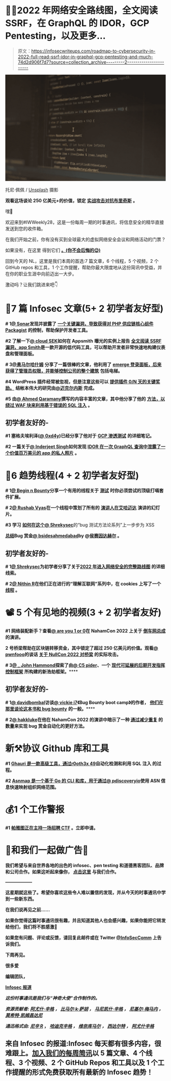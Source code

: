 # 👩‍💻2022 年网络安全路线图，全文阅读 SSRF，在 GraphQL 的 IDOR，GCP Pentesting，以及更多…

> 原文：<https://infosecwriteups.com/roadmap-to-cybersecurity-in-2022-full-read-ssrf-idor-in-graphql-gcp-pentesting-and-much-74d2d906f7d7?source=collection_archive---------2----------------------->

![](img/1ee86a78207738ad9d880e8fbc0ab0f6.png)

托尼·佩佩 / [Unsplash](https://unsplash.com/?utm_source=ghost&utm_medium=referral&utm_campaign=api-credit) 摄影

**观看这场谈论 250 亿美元+的价值，锁定** [**实战攻击对抗布里奇斯**](https://www.youtube.com/watch?v=UHeveSaGIzU) **。**

嘿👋

欢迎来到#IWWeekly28，这是一份每周一期的时事通讯，将信息安全的精华直接发送到您的收件箱。

在我们开始之前，你有没有买到全球最大的虚拟网络安全会议和网络活动的门票？

如果没有，在这里 得到它们 [**。(你不会后悔的😉)**](https://iwcon.live/)

回到今天的 NL，这里是我们本周的首选:7 篇文章，6 个线程，5 个视频，2 个 GitHub repos 和工具，1 个工作提醒，帮助你最大限度地从这份简讯中受益，并在你的职业生涯中向前迈出一大步。

激动吗？让我们跳进来吧👇

# 📝7 篇 Infosec 文章(5+ 2 初学者友好型)

**# 1**[**@ Sonar**](https://blog.sonarsource.com/)**发现并披露了** [**一个关键漏洞，导致获得对 PHP 供应链核心组件 Packagist**](https://blog.sonarsource.com/securing-developer-tools-a-new-supply-chain-attack-on-php/?utm_medium=social&utm_source=twitter&utm_campaign=RDBlog&utm_content=221004) **的控制，帮助保护开发者工具。**

**#2 了解一下**[**@ cloud SEK**](https://cloudsek.com/)**如何在 Appsmith** **曝光的实例上报告** [**全文阅读 SSRF 漏洞，app Smith**](https://cloudsek.com/appsmith-patches-full-read-ssrf-vulnerabilities-reported-by-cloudsek/)**是一款开源的低代码工具，可以帮助开发者非常快速地构建仪表盘和管理面板。**

**# 3**[**@奥马尔哈什姆**](https://twitter.com/omarhashem666) **分享了一篇很棒的文章，他利用了** [**emerge 登录面板，后来获得了管理员权限，并能够控制公司的整个建筑**](https://omar0x01.medium.com/company-building-takeover-10a422385390) **包括电梯。**

**#4 WordPress 插件经常被忽视，但是注意这些可以** [**提供插件 0/N 天的关键奖励。**](https://www.overcast-security.com/blog/scoring-critical-bounties-with-wordpress-plugin-0-n-days) **结帐本伟大的研究由**[**@迈克尔内斯**](https://www.overcast-security.com/) **完成。**

**#5 由**[**@ Ahmed Qaramany**](https://c0nqr0r.medium.com/)**撰写的内容丰富的文章，其中他分享了他的** [**方法，以绕过 WAF 块来利用基于错误的 SQL 注入**](https://c0nqr0r.medium.com/error-based-sql-injection-with-waf-bypass-manual-exploit-100-bab36b769005) **。**

## 初学者友好的-

**#1 塞格夫埃利泽(**[**@ 0xd4y**](https://0xd4y.com/about/)**)已经分享了他对于** [**GCP 渗透测试**](https://0xd4y.com/2022/10/01/GCP-Penetration-Testing-Notes/) **的详细笔记。**

**#2 一篇关于**[**@ Inderjeet Singh**](https://rashahacks.com/)**如何发现** [**IDOR 在一次 GraphQL 查询中泄露了一个价值百万美元的 app 的私人照片**](https://rashahacks.com/idor-in-graphql-query-leaking-private-photos-of-a-million-app-2c12c7e9dea7) **。**

# 🧵6 趋势线程(4 + 2 初学者友好型)

**# 1**[**@ Begin n Bounty**](https://twitter.com/beginnbounty/)**分享一个有用的线程关于** [**测试**](https://twitter.com/beginnbounty/status/1576525704337928192?t=7jIIKk8rm-vBZwkB-DB8sA&s=19) **时你必须尝试的顶级打嗝套件扩展。**

**# 2**[**@ Rushab Vyas**](https://twitter.com/mavrik_13/)**在一个线程中策划了所有的** [**演讲人在艾哈迈达**](https://twitter.com/mavrik_13/status/1577217583601750016?t=xikU4_OocHJozVSVfjcKvQ&s=19) **演讲的幻灯片。**

**#3 学习** [**如何在这个**](https://twitter.com/shrekysec/status/1577764184137338901?t=AAQBJb96A5I6f8ifljNekg&s=19)[**@ Shrekysec**](https://twitter.com/shrekysec/)的“bug 测试方法论系列”上一步步为 XSS

****[**总结**](https://twitter.com/HusseiN98D/status/1578052341621825538?t=9xqwXQ4oAJnSrzeK4YjasQ&s=19)**Bug 赏金**[**@ bsidesahmedabad**](https://twitter.com/bsidesahmedabad)**by @**[**侯赛因达赫尔**](https://twitter.com/HusseiN98D) **。******

## ****初学者友好的-****

******# 1**[**@ Shrekysec**](https://twitter.com/shrekysec/)**为初学者分享了关于**[**2022 年进入网络安全的完整路线图**](https://twitter.com/shrekysec/status/1577403064197255171?t=JINDpQvja2pbQavuH6Ycdw&s=19) **的详细线索。******

******# 2**[**@ Nithin R**](https://twitter.com/thebinarybot/)**在他们正在进行的“理解互联网”系列中，在 cookies 上写了一个** [**线程**](https://twitter.com/thebinarybot/status/1578032467520331776?t=Zz1rKl54XkrsWFckkvF69Q&s=19) **。******

# ****📽️ 5 个有见地的视频(3 + 2 初学者友好)****

******#1 网络装配新手？查看**[**@ are you 1 or 0**](https://twitter.com/areyou1or0)**在 NahamCon 2022 上关于** [**倒车网总成**](https://youtu.be/LHmMraJKVzU) **的演讲。******

****2 号桥梁帮助在区块链转移资金，其中锁定了超过 250 亿美元的价值。观看[**@ pwnfooo**](https://twitter.com/pwnfooo)**的谈话** [**关于 NullCon 2022 对桥梁**](https://www.youtube.com/watch?v=UHeveSaGIzU) **的实际攻击。******

******# 3**[**@ _ John Hammond**](https://twitter.com/_JohnHammond)**探索了由**[**@ C5 pider**](https://twitter.com/C5pider)**、一个** [**现代可延展的后期开发指挥控制框架**](https://youtu.be/ErPKP4Ms28s) **所构建的新浩劫框架。******

## ****初学者友好的-****

******# 1**[**@ davidbombal**](https://twitter.com/davidbombal)**访谈**[**@ vickie i7**](https://twitter.com/vickieli7)**《Bug Bounty boot camp》的作者，** [**他们在那里谈论这本书和 bug bounty**](https://youtu.be/QqrK294l_oI) **的一般。******

******# 2**[**@ hakkluke**](https://twitter.com/hakluke)**在他在 NahamCon 2022 的演讲中暗示了一种** [**通过减少重复**](http://youtube.com/watch?v=LvtCHRIZ0Ac) **的数量来实现 bug 赏金自动化的更好方法。******

# ****新⚒️协议 Github 库和工具****

******#1** [**Ghauri 是一款高级工具，通过**](https://github.com/r0oth3x49/ghauri)[**r0oth3x 49**](https://github.com/r0oth3x49)**自动化检测和利用 SQL 注入** **的过程。******

******#2** [**Asnmap 是一个基于 Go 的 CLI 和库，用于通过**](https://github.com/projectdiscovery/asnmap)[**@ pdiscoveryio**](https://twitter.com/pdiscoveryio)**使用 ASN** **信息快速映射组织网络范围。******

# ****💰1 个工作警报****

******#1** [**帕雅图正在主持一场招聘 CTF**](https://www.linkedin.com/posts/payatu_cybersecurity-infosec-hiringctf-activity-6984095736313360384-jVCy) **。立即申请。******

# ****💸和我们一起做广告💸****

****我们希望与来自世界各地的出色的 infosec、pen testing 和道德黑客团队、品牌和公司合作。如果这听起来像你， [**点击这里**](https://docs.google.com/forms/d/e/1FAIpQLSfb_v6aVoJUpKBcrEV7HgoZ8FL20QWUFDTWTkxZjQHp5UEhiA/viewform) **与我们合作。******

******——————******

****这星期就这些了。希望你喜欢这些令人难以置信的发现，并从今天的时事通讯中学到一些新东西。****

******在我们说再见之前……******

****如果你觉得这篇时事通讯很有趣，并且知道其他人也会感兴趣，如果你能把它转发给他们，我们将不胜感激📨****

****如果您有问题、评论或反馈，请回复此邮件或在 Twitter [@InfoSecComm](https://twitter.com/InfoSecComm) 上告诉我们。****

****下周再见。****

****很多爱****

****编辑团队，****

****[Infosec 报道](https://infosecwriteups.com/)****

*****这份时事通讯是我们与“神奇大使”合作制作的。*****

*****资源贡献者:* [*阿尤什·辛格*](https://twitter.com/AyushSingh1098) *，* [*比马尔·k·萨胡*](https://twitter.com/srb1mal) *，* [*马尼凯什·辛格*](https://twitter.com/X71n0?t=WYKqmnE22AY_ZAq73FeCOA&s=09) *，* [*尼基尔·梅马内*](https://twitter.com/NikhilMemane09) *，* [*莫希特·凯姆昌达尼*](https://twitter.com/mohitkchandani)****

*****通迅格式由:* [*尼辛 R*](https://weekly.infosecwriteups.com/full-read-ssrf-idor-in-graphql/www.twitter.com/thebinarybot) ， [*哈迪克辛格*](https://twitter.com/Kxddah?t=_Ghby7u5rNBfUxzzjEZUUw&s=09) *，* [*维奈库马尔*](https://twitter.com/R007_BR34K3R) *，* [*西达尔特*](https://twitter.com/illucist_) *，* [*阿尤什辛格*](https://twitter.com/AyushSingh1098)****

## ****来自 Infosec 的报道:Infosec 每天都有很多内容，很难跟上。[加入我们的每周简讯](https://weekly.infosecwriteups.com/)以 5 篇文章、4 个线程、3 个视频、2 个 GitHub Repos 和工具以及 1 个工作提醒的形式免费获取所有最新的 Infosec 趋势！****